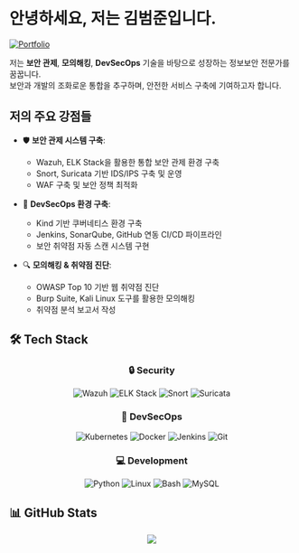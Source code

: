 # 안녕하세요, 저는 김범준입니다. 

[![Portfolio](https://img.shields.io/badge/%20Information%20Security%20Portfolio-white?style=for-the-badge&logo=notion&logoColor=black)](https://www.notion.so/Joon-s-Information-Security-Record-2e8d6eb090ec4e608137dad26e774881)

저는 **보안 관제**, **모의해킹**, **DevSecOps** 기술을 바탕으로 성장하는 정보보안 전문가를 꿈꿉니다.</br>
보안과 개발의 조화로운 통합을 추구하며, 안전한 서비스 구축에 기여하고자 합니다.

## 저의 주요 강점들
- 🛡️ **보안 관제 시스템 구축**: 
  - Wazuh, ELK Stack을 활용한 통합 보안 관제 환경 구축
  - Snort, Suricata 기반 IDS/IPS 구축 및 운영
  - WAF 구축 및 보안 정책 최적화

- 🚀 **DevSecOps 환경 구축**: 
  - Kind 기반 쿠버네티스 환경 구축
  - Jenkins, SonarQube, GitHub 연동 CI/CD 파이프라인
  - 보안 취약점 자동 스캔 시스템 구현

- 🔍 **모의해킹 & 취약점 진단**:
  - OWASP Top 10 기반 웹 취약점 진단
  - Burp Suite, Kali Linux 도구를 활용한 모의해킹
  - 취약점 분석 보고서 작성

## 🛠 Tech Stack
<div align="center">
  
### 🔒 Security
![Wazuh](https://img.shields.io/badge/Wazuh-326CE5?style=for-the-badge&logo=shield&logoColor=white)
![ELK Stack](https://img.shields.io/badge/ELK%20Stack-005571?style=for-the-badge&logo=elastic&logoColor=white)
![Snort](https://img.shields.io/badge/Snort-FF0000?style=for-the-badge&logo=shield&logoColor=white)
![Suricata](https://img.shields.io/badge/Suricata-000000?style=for-the-badge&logo=shield&logoColor=white)

### 🚀 DevSecOps
![Kubernetes](https://img.shields.io/badge/Kubernetes-326CE5?style=for-the-badge&logo=kubernetes&logoColor=white)
![Docker](https://img.shields.io/badge/Docker-2496ED?style=for-the-badge&logo=docker&logoColor=white)
![Jenkins](https://img.shields.io/badge/Jenkins-D24939?style=for-the-badge&logo=jenkins&logoColor=white)
![Git](https://img.shields.io/badge/Git-F05032?style=for-the-badge&logo=git&logoColor=white)

### 💻 Development
![Python](https://img.shields.io/badge/Python-3776AB?style=for-the-badge&logo=python&logoColor=white)
![Linux](https://img.shields.io/badge/Linux-FCC624?style=for-the-badge&logo=linux&logoColor=black)
![Bash](https://img.shields.io/badge/Bash-4EAA25?style=for-the-badge&logo=gnu-bash&logoColor=white)
![MySQL](https://img.shields.io/badge/MySQL-4479A1?style=for-the-badge&logo=mysql&logoColor=white)

</div>

## 📊 GitHub Stats
<div align="center">
  <img src="https://github-readme-stats-sigma-five.vercel.app/api?username=kimbeomjoon90&show_icons=true&theme=tokyonight&locale=kr" />
</div>
